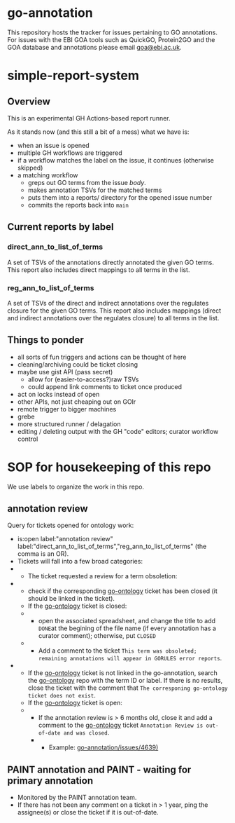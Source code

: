 # go-annotation

This repository hosts the tracker for issues pertaining to GO annotations. For issues with the EBI GOA tools such as QuickGO, Protein2GO and the GOA database and annotations please email goa@ebi.ac.uk.

# simple-report-system

## Overview

This is an experimental GH Actions-based report runner.

As it stands now (and this still a bit of a mess) what we have is:

* when an issue is opened
* multiple GH workflows are triggered
* if a workflow matches the label on the issue, it continues (otherwise skipped)
* a matching workflow
  * greps out GO terms from the issue _body_.
  * makes annotation TSVs for the matched terms
  * puts them into a reports/ directory for the opened issue number
  * commits the reports back into `main`

## Current reports by label

### direct\_ann\_to\_list\_of\_terms

A set of TSVs of the annotations directly annotated the given GO terms. This report also includes direct mappings to all terms in the list.

### reg\_ann\_to\_list\_of\_terms

A set of TSVs of the direct and indirect annotations over the regulates
closure for the given GO terms. This report also includes mappings (direct and indirect annotations over the regulates
closure) to all terms in the list. 

## Things to ponder

- all sorts of fun triggers and actions can be thought of here
- cleaning/archiving could be ticket closing
- maybe use gist API (pass secret)
  - allow for (easier-to-access?)raw TSVs
  - could append link comments to ticket once produced
- act on locks instead of open
- other APIs, not just cheaping out on GOlr
- remote trigger to bigger machines
- grebe
- more structured runner / delagation
- editing / deleting output with the GH "code" editors; curator workflow control


# SOP for housekeeping of this repo
We use labels to organize the work in this repo. 

## annotation review
Query for tickets opened for ontology work: 
* is:open label:"annotation review" label:"direct_ann_to_list_of_terms","reg_ann_to_list_of_terms" (the comma is an OR).
* Tickets will fall into a few broad categories:
* * The ticket requested a review for a term obsoletion:
* * check if the corresponding [go-ontology](https://github.com/geneontology/go-ontology/issues) ticket has been closed (it should be linked in the ticket).
  * If the [go-ontology](https://github.com/geneontology/go-ontology/issues) ticket is closed:
  * * open the associated spreadsheet, and change the title to add `DONE`at the begining of the file name (if every annotation has a curator comment); otherwise, put `CLOSED`
  * * Add a comment to the ticket `This term was obsoleted; remaining annotations will appear in GORULES error reports`.
* * If the [go-ontology](https://github.com/geneontology/go-ontology/issues) ticket is not linked in the go-annotation, search the [go-ontology](https://github.com/geneontology/go-ontology/issues) repo with the term ID or label. If there is no results, close the ticket with the comment that `The corresponing go-ontology ticket does not exist`. 
  * If the [go-ontology](https://github.com/geneontology/go-ontology/issues) ticket is open:
  * * If the annotation review is > 6 months old, close it and add a comment to the [go-ontology](https://github.com/geneontology/go-ontology/issues) ticket `Annotation Review is out-of-date and was closed`.
    * * Example: [go-annotation/issues/4639)](https://github.com/geneontology/go-annotation/issues/4639)
## PAINT annotation and PAINT - waiting for primary annotation 
* Monitored by the PAINT annotation team.
* If there has not been any comment on a ticket in > 1 year, ping the assignee(s) or close the ticket if it is out-of-date.
